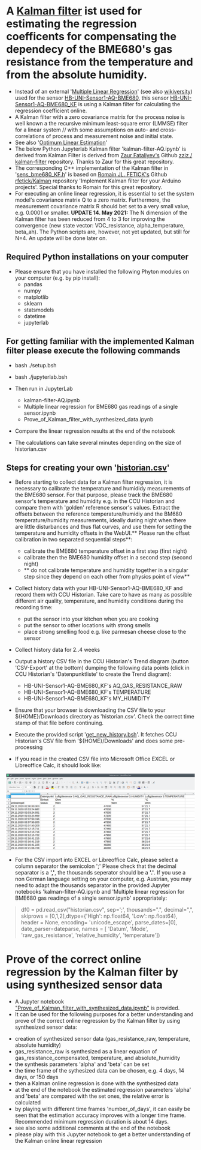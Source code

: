 # A [Kalman filter](https://en.wikipedia.org/wiki/Kalman_filter) ist used for estimating the regression coefficents for compensating the dependecy of the BME680's gas resistance from the temperature and from the absolute humidity.

- Instead of an external '[Multiple Linear Regression](https://de.wikipedia.org/wiki/Lineare_Regression#Multiple_lineare_Regression)' (see also [wikiversity](https://en.m.wikiversity.org/wiki/Multiple_linear_regression)) used for the sensor [HB-UNI-Sensor1-AQ-BME680](https://github.com/FUEL4EP/HomeAutomation/tree/master/AsksinPP_developments/sketches/HB-UNI-Sensor1-AQ-BME680), this sensor [HB-UNI-Sensor1-AQ-BME680_KF](https://github.com/FUEL4EP/HomeAutomation/tree/master/AsksinPP_developments/sketches/HB-UNI-Sensor1-AQ-BME680_KF) is using a Kalman filter for calculating the regression coefficient online.
- A Kalman filter with a zero covariance matrix for the process noise is well known a the recursive minimum least-square error (LMMSE) filter for a linear system
// with some assumptions on auto- and cross-correlations of process and measurement noise and initial state.
- See also '[Optimum Linear Estimation](https://www.sciencedirect.com/topics/social-sciences/kalman-filter)'
- The below Python Jupyterlab Kalman filter 'kalman-filter-AQ.ipynb' is derived from Kalman Filter is derived from [Zaur Fataliyev's](https://github.com/zziz) Github [ zziz /
kalman-filter](https://github.com/zziz/kalman-filter) repository. Thanks to Zaur for this great repository. 
- The corresponding C++ implementation of the Kalman filter in '[sens_bme680_KF.h](../sensors/sens_bme680_KF.h)' is based on [Romain JL. FETICK's](https://github.com/rfetick) Github  [rfetick/Kalman](https://github.com/rfetick/Kalman) repository 'Implement Kalman filter for your Arduino projects'. Special thanks to Romain for this great repository.
- For executing an online linear regression, it is essential to set the system model's covariance matrix Q to a zero matrix. Furthermore, the measurement covariance matrix R should bet set to a very small value, e.g. 0.0001 or smaller.
**UPDATE 14. May 2021:** The N dimension of the Kalman filter has been reduced from 4 to 3 for improving the convergence (new state vector: VOC_resistance, alpha_temperature, beta_ah). The Python scripts are, however, not yet updated, but still for N=4. An update will be done later on.

## Required Python installations on your computer

- Please ensure that you have installed the following Phyton modules on your computer (e.g. by pip install):
	+ pandas
	+ numpy
	+ matplotlib
	+ sklearn
	+ statsmodels
	+ datetime
	+ jupyterlab


## For getting familiar with the implemented Kalman filter please execute the following commands

- bash ./setup.bsh
- bash ./jupyterlab.bsh

- Then run in JupyterLab
	+ kalman-filter-AQ.ipynb
	+ Multiple linear regression for BME680 gas readings of a single sensor.ipynb
	+ Prove_of_Kalman_filter_with_synthesized_data.ipynb

- Compare the linear regression results at the end of the notebook
- The calculations can take several minutes depending on the size of historian.csv


## Steps for creating your own '[historian.csv](./historian.csv)'

- Before starting to collect data for a Kalman filter regression, it is necessary to calibrate the temperature and humididy measurements of the BME680 sensor. For that purpose, please track the BME680 sensor's temperature and humidity e.g. in the CCU Historian and compare them with 'golden' reference sensor's values. Extract the offsets between the reference temperature/humidiy and the BM680 temperature/humidity measurements, ideally during night when there are little disturbances and thus flat curves, and use them for setting the temperature and humidity offsets in the WebUI.** Please run the offset calibration in two separated sequential steps**:
	+ calibrate the BME680 temperature offset in a first step (first night)
	+ calibrate then the BME680 humidity offset in a second step (second night)
	- ** do not calibrate temperature and humidity together in a singular step since they depend on each other from physics point of view**

- Collect history data with your HB-UNI-Sensor1-AQ-BME680_KF and record them with CCU Historian.
	Take care to have as many as possible different air quality, temperature, and humidity conditions during the recording time:
	- put the sensor into your kitchen when you are cooking
	- put the sensor to other locations with strong smells
	- place strong smelling food e.g. like parmesan cheese close to the sensor<br/>
- Collect history data for 2..4 weeks
- Output a history CSV file in the CCU Historian's Trend diagram (button 'CSV-Export' at the bottom) dumping the following data points (click in CCU Historian's 'Datenpunktliste' to create the Trend diagram):

	- HB-UNI-Sensor1-AQ-BME680_KF's AQ_GAS_RESISTANCE_RAW
	- HB-UNI-Sensor1-AQ-BME680_KF's TEMPERATURE
	- HB-UNI-Sensor1-AQ-BME680_KF's MY_HUMIDITY <br/>

- Ensure that your browser is downloading the CSV file to your ${HOME}/Downloads directory as 'historian.csv'. Check the correct time stamp of that file before continuing. <br/>

- Execute the provided script '[get_new_history.bsh](./get_new_history.bsh)'. It fetches CCU Historian's CSV file from '${HOME}/Downloads' and does some pre-processing<br/>

- If you read in the created CSV file into Microsoft Office EXCEL or Libreoffice Calc, it should look like:

 ![ ](./EXCEL_Calc_view.png  "converted CSV view in EXCEL/Calc")

 - For the CSV import into EXCEL or Libreoffice Calc, please select a column separator the semicolon ';'
 Please check that the decimal separator is a **','**, the thousands seperator should be a **'.'**. If you use a non German language setting on your computer, e.g. Austrian, you may need to adapt the thousands separator in the provided Jupyter notebooks 'kalman-filter-AQ.ipynb and 'Multiple linear regression for BME680 gas readings of a single sensor.ipynb' appropriately:
 
>  df0 = pd.read_csv("historian.csv", sep=';', thousands=".", decimal=",", skiprows = [0,1,2],dtype={'High': np.float64, 'Low': np.float64}, header = None, encoding= 'unicode_escape',  parse_dates=[0], date_parser=dateparse, names = [ 'Datum', 'Mode', 'raw_gas_resistance', 'relative_humidity', 'temperature'])
>  
>  

# Prove of the correct online regression by the Kalman filter by using synthesized sensor data

- A Jupyter notebook ["Prove_of_Kalman_filter_with_synthesized_data.ipynb"](./Prove_of_Kalman_filter_with_synthesized_data.ipynb) is provided.
- It can be used for the following purposes for a better understanding and prove of the correct online regression by the Kalman filter by using synthesized sensor data:
+	creation of synthesized sensor data (gas_resistance_raw, temperature, absolute humidity)
+	gas_resistance_raw is synthesized as a linear equation of gas_resistance_compensated, temperature, and absolute_humidity
+	the synthesis parameters 'alpha' and 'beta' can be set
+	the time frame of the sythesized data can be chosen, e.g. 4 days, 14 days, or 150 days
+	then a Kalman online regression is done with the synthesized data
+	at the end of the notebook the estimated regression parameters 'alpha' and 'beta' are compared with the set ones, the relative error is calculated
+	by playing with different time frames 'number_of_days', it can easily be seen that the estimation accuracy improves with a longer time frame. Recommended minimum regression duration is about 14 days.
+ see also some additional comments at the end of the notebook
+ please play with this Jupyter notebook to get a better understanding of the Kalman online linear regression
